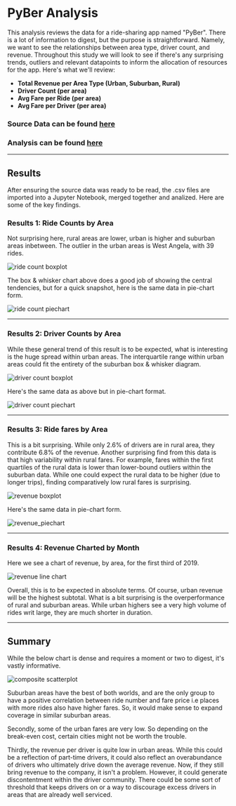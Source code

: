 # PyBer Analysis

This analysis reviews the data for a ride-sharing app named "PyBer". There is a lot of information to digest, but the purpose is straightforward. Namely, we want to see the relationships between area type, driver count, and revenue. Throughout this study we will look to see if there's any surprising trends, outliers and relevant datapoints to inform the allocation of resources for the app. Here's what we'll review:
<br />

* **Total Revenue per Area Type (Urban, Suburban, Rural)**
* **Driver Count (per area)**
* **Avg Fare per Ride (per area)**
* **Avg Fare per Driver (per area)**


### Source Data can be found [here](https://github.com/carlosjennings1991/PyBer_Analysis/blob/main/Resources/PyBer_ride_data.csv)
### Analysis can be found [here](https://github.com/carlosjennings1991/PyBer_Analysis/blob/main/PyBer_Challenge_starter_code.ipynb)
---

## Results

After ensuring the source data was ready to be read, the .csv files are imported into a Jupyter Notebook, merged together and analized. Here are some of the key findings. 

### Results 1: Ride Counts by Area

Not surprising here, rural areas are lower, urban is higher and suburban areas inbetween. 
The outlier in the urban areas is West Angela, with 39 rides.

![ride count boxplot](https://github.com/carlosjennings1991/PyBer_Analysis/blob/main/Resources/Fig2.png)

The box & whisker chart above does a good job of showing the central tendencies, but for a quick snapshot, here is the same data in pie-chart form. 

![ride count piechart](https://github.com/carlosjennings1991/PyBer_Analysis/blob/main/Resources/Fig6.png)

---

### Results 2: Driver Counts by Area

While these general trend of this result is to be expected, what is interesting is the huge spread within urban areas. The interquartile range within urban areas could fit the entirety of the suburban box & whisker diagram. 

![driver count boxplot](https://github.com/carlosjennings1991/PyBer_Analysis/blob/main/Resources/Fig4.png)

Here's the same data as above but in pie-chart format. 

![driver count piechart](https://github.com/carlosjennings1991/PyBer_Analysis/blob/main/Resources/Fig7.png)

---

### Results 3: Ride fares by Area

This is a bit surprising. While only 2.6% of drivers are in rural area, they contribute 6.8% of the revenue. Another surprising find from this data is that high variability within rural fares. For example, fares within the first quartiles of the rural data is lower than lower-bound outliers within the suburban data. While one could expect the rural data to be higher (due to longer trips), finding comparatively low rural fares is surprising. 

![revenue boxplot](https://github.com/carlosjennings1991/PyBer_Analysis/blob/main/Resources/Fig3.png)

Here's the same data in pie-chart form. 

![revenue_piechart](https://github.com/carlosjennings1991/PyBer_Analysis/blob/main/Resources/Fig5.png)

---

### Results 4: Revenue Charted by Month

Here we see a chart of revenue, by area, for the first third of 2019. 

![revenue line chart](https://github.com/carlosjennings1991/PyBer_Analysis/blob/main/Analysis/PyBer_fare_summary.png)

Overall, this is to be expected in absolute terms. Of course, urban revenue will be the highest subtotal. What is a bit surprising is the overperformance of rural and suburban areas. While urban highers see a very high volume of rides writ large, they are much shorter in duration. 

---
## Summary

While the below chart is dense and requires a moment or two to digest, it's vastly informative. 

![composite scatterplot](https://github.com/carlosjennings1991/PyBer_Analysis/blob/main/Resources/Fig1.png)

Suburban areas have the best of both worlds, and are the only group to have a positive correlation between ride number and fare price i.e places with more rides also have higher fares. So, it would make sense to expand coverage in similar suburban areas. 

Secondly, some of the urban fares are very low. So depending on the break-even cost, certain cities might not be worth the trouble. 

Thirdly, the revenue per driver is quite low in urban areas. While this could be a reflection of part-time drivers, it could also reflect an overabundance of drivers who ultimately drive down the average revenue. Now, if they still bring revenue to the company, it isn't a problem. However, it could generate discontentment within the driver community. There could be some sort of threshold that keeps drivers on or a way to discourage excess drivers in areas that are already well serviced. 
